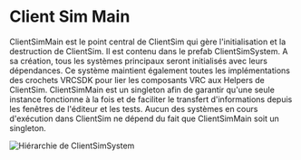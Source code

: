 

# Client Sim Main

ClientSimMain est le point central de ClientSim qui gère l'initialisation et la destruction de ClientSim. Il est contenu dans le prefab ClientSimSystem. A sa création, tous les systèmes principaux seront initialisés avec leurs dépendances. Ce système maintient également toutes les implémentations des crochets VRCSDK pour lier les composants VRC aux Helpers de ClientSim. ClientSimMain est un singleton afin de garantir qu'une seule instance fonctionne à la fois et de faciliter le transfert d'informations depuis les fenêtres de l'éditeur et les tests. Aucun des systèmes en cours d'exécution dans ClientSim ne dépend du fait que ClientSimMain soit un singleton.

![Hiérarchie de ClientSimSystem](/images/client-sim-main-hierarchy.png)